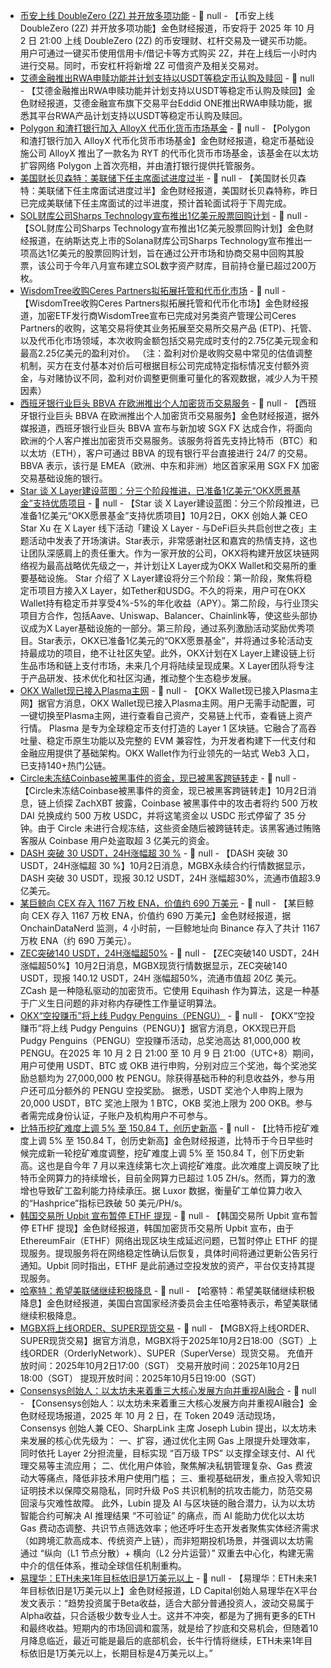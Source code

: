 - [币安上线 DoubleZero (2Z) 并开放多项功能]() - 📰 null - 【币安上线 DoubleZero (2Z) 并开放多项功能】金色财经报道，币安将于 2025 年 10 月 2 日 21:00 上线 DoubleZero (2Z) 的币安理财、杠杆交易及一键买币功能。用户可通过一键买币使用信用卡/借记卡等方式购买 2Z，并在上线后一小时内进行交易。同时，币安杠杆将新增 2Z 可借资产及相关交易对。
- [艾德金融推出RWA申赎功能并计划支持以USDT等稳定币认购及赎回](https://hk.finance.yahoo.com/news/eddid-one-%E5%85%A8%E6%B8%AF%E9%A6%96%E6%8E%A8-rwa-%E4%BA%A4%E6%98%93%E5%8A%9F%E8%83%BD-090943114.html) - 📰 null - 【艾德金融推出RWA申赎功能并计划支持以USDT等稳定币认购及赎回】金色财经报道，艾德金融宣布旗下交易平台Eddid ONE推出RWA申赎功能，据悉其平台RWA产品计划支持以USDT等稳定币认购及赎回。
- [Polygon 和渣打银行加入 AlloyX 代币化货币市场基金]() - 📰 null - 【Polygon 和渣打银行加入 AlloyX 代币化货币市场基金】金色财经报道，稳定币基础设施公司 AlloyX 推出了一款名为 RYT 的代币化货币市场基金，该基金在以太坊扩容网络 Polygon 上首次亮相，并由渣打银行提供托管服务。
- [美国财长贝森特：美联储下任主席面试进度过半]() - 📰 null - 【美国财长贝森特：美联储下任主席面试进度过半】金色财经报道，美国财长贝森特称，昨日已完成美联储下任主席面试的过半进度，预计首轮面试将于下周完成。
- [SOL财库公司Sharps Technology宣布推出1亿美元股票回购计划](https://www.prnewswire.com/news-releases/sharps-technology-announces-100-million-stock-repurchase-program-302573596.html) - 📰 null - 【SOL财库公司Sharps Technology宣布推出1亿美元股票回购计划】金色财经报道，在纳斯达克上市的Solana财库公司Sharps Technology宣布推出一项高达1亿美元的股票回购计划，旨在通过公开市场和协商交易中回购其股票，该公司于今年八月宣布建立SOL数字资产财库，目前持仓量已超过200万枚。
- [WisdomTree收购Ceres Partners拟拓展托管和代币化市场](https://www.businesswire.com/news/home/20251002251466/en/WisdomTree-Completes-Acquisition-of-Ceres-Partners-Premier-U.S.-Farmland-Investment-Manager-and-Family-Farmer-Partner) - 📰 null - 【WisdomTree收购Ceres Partners拟拓展托管和代币化市场】金色财经报道，加密ETF发行商WisdomTree宣布已完成对另类资产管理公司Ceres Partners的收购，这笔交易将使其业务拓展至交易所交易产品 (ETP)、托管、以及代币化市场领域，本次收购金额包括交易完成时支付的2.75亿美元现金和最高2.25亿美元的盈利对价。 
（注：盈利对价是收购交易中常见的估值调整机制，买方在支付基本对价后可根据目标公司完成特定指标情况支付额外资金，与对赌协议不同，盈利对价调整更侧重可量化的客观数据，减少人为干预因素）
- [西班牙银行业巨头 BBVA 在欧洲推出个人加密货币交易服务]() - 📰 null - 【西班牙银行业巨头 BBVA 在欧洲推出个人加密货币交易服务】金色财经报道，据外媒报道，西班牙银行业巨头 BBVA 宣布与新加坡 SGX FX 达成合作，将面向欧洲的个人客户推出加密货币交易服务。该服务将首先支持比特币（BTC）和以太坊（ETH），客户可通过 BBVA 的现有银行平台直接进行 24/7 的交易。BBVA 表示，该行是 EMEA（欧洲、中东和非洲）地区首家采用 SGX FX 加密交易基础设施的银行。
- [Star 谈 X Layer建设蓝图：分三个阶段推进，已准备1亿美元“OKX愿景基金”支持优质项目]() - 📰 null - 【Star 谈 X Layer建设蓝图：分三个阶段推进，已准备1亿美元“OKX愿景基金”支持优质项目】10月2日，OKX 创始人兼 CEO Star Xu 在 X Layer 线下活动「建设 X Layer - 与DeFi巨头共启创世之夜」主题活动中发表了开场演讲。Star表示，非常感谢社区和嘉宾的热情支持，这也让团队深感肩上的责任重大。作为一家开放的公司，OKX将构建开放区块链网络视为最高战略优先级之一，并计划让X Layer成为OKX Wallet和交易所的重要基础设施。 
Star 介绍了 X Layer建设将分三个阶段：第一阶段，聚焦将稳定币项目方接入X Layer，如Tether和USDG。不久的将来，用户可在OKX Wallet持有稳定币并享受4%-5%的年化收益（APY）。第二阶段，与行业顶尖项目方合作，包括Aave、Uniswap、Balancer、Chainlink等，使这些头部协议成为X Layer基础设施的一部分。第三阶段，通过系列激励活动奖励优秀项目。Star表示，OKX已准备1亿美元的“OKX愿景基金”，并将通过多轮活动支持最成功的项目，绝不让社区失望。此外，OKX计划在X Layer上建设链上衍生品市场和链上支付市场，未来几个月将陆续呈现成果。X Layer团队将专注于产品研发、技术优化和社区沟通，推动整个生态稳步发展。
- [OKX Wallet现已接入Plasma主网]() - 📰 null - 【OKX Wallet现已接入Plasma主网】据官方消息，OKX Wallet现已接入Plasma主网。用户无需手动配置，可一键切换至Plasma主网，进行查看自己资产，交易链上代币，查看链上资产行情。 
Plasma 是专为全球稳定币支付打造的 Layer 1 区块链。它融合了高吞吐量、稳定币原生功能以及完整的 EVM 兼容性，为开发者构建下一代支付和金融应用提供了基础架构。OKX Wallet作为行业领先的一站式 Web3 入口，已支持140+热门公链。
- [Circle未冻结Coinbase被黑事件的资金，现已被黑客跨链转走]() - 📰 null - 【Circle未冻结Coinbase被黑事件的资金，现已被黑客跨链转走】10月2日消息，链上侦探 ZachXBT 披露，Coinbase 被黑事件中的攻击者将约 500 万枚 DAI 兑换成约 500 万枚 USDC，并将这笔资金以 USDC 形式停留了 35 分钟。由于 Circle 未进行合规冻结，这些资金随后被跨链转走。该黑客通过贿赂客服从 Coinbase 用户处盗取超 3 亿美元的资金。
- [DASH 突破 30 USDT，24H涨幅超 30 %]() - 📰 null - 【DASH 突破 30 USDT，24H涨幅超 30 %】10月2日消息，MGBX永续合约行情数据显示，DASH 突破 30 USDT，现报 30.12 USDT，24H 涨幅超30%，流通市值超3.9亿美元。
- [某巨鲸向 CEX 存入 1167 万枚 ENA，价值约 690 万美元]() - 📰 null - 【某巨鲸向 CEX 存入 1167 万枚 ENA，价值约 690 万美元】金色财经报道，据 OnchainDataNerd 监测，4 小时前，一巨鲸地址向 Binance 存入了共计 1167 万枚 ENA（约 690 万美元）。
- [ZEC突破140 USDT，24H涨幅超50%]() - 📰 null - 【ZEC突破140 USDT，24H涨幅超50%】10月2日消息，MGBX现货行情数据显示，ZEC突破140 USDT，现报 140.12 USDT，24H 涨幅超50%，流通市值超 20亿 美元。 
 ZCash 是一种隐私驱动的加密货币。它使用 Equihash 作为算法，这是一种基于广义生日问题的非对称内存硬性工作量证明算法。
- [OKX“空投赚币”将上线 Pudgy Penguins（PENGU）](https://www.okx.com/zh-hans/help/okx-airdrop-earn-is-now-live-get-started-with-pudgy-penguins-pengu-and-share?pagesourcefrom=medianews) - 📰 null - 【OKX“空投赚币”将上线 Pudgy Penguins（PENGU）】据官方消息，OKX现已开启 Pudgy Penguins（PENGU）空投赚币活动，总奖池高达 81,000,000 枚 PENGU。在2025 年 10 月 2 日 21:00 至 10 月 9 日 21:00（UTC+8）期间，用户可使用 USDT、BTC 或 OKB 进行申购，分别对应三个奖池，每个奖池奖励总额均为 27,000,000 枚 PENGU。除获得基础币种的利息收益外，参与用户还可瓜分额外的 PENGU 空投奖励。 
据悉，USDT 奖池个人申购上限为 20,000 USDT，BTC 奖池上限为 1 BTC，OKB 奖池上限为 200 OKB。参与者需完成身份认证，子账户及机构用户不可参与。
- [比特币挖矿难度上调 5% 至 150.84 T，创历史新高]() - 📰 null - 【比特币挖矿难度上调 5% 至 150.84 T，创历史新高】金色财经报道，比特币于今日早些时候完成新一轮挖矿难度调整，挖矿难度上调 5% 至 150.84 T，创下历史新高。这也是自今年 7 月以来连续第七次上调挖矿难度。此次难度上调反映了比特币全网算力的持续增长，目前全网算力已超过 1.05 ZH/s。然而，算力的激增也导致矿工盈利能力持续承压。据 Luxor 数据，衡量矿工单位算力收入的“Hashprice”指标已跌破 50 美元/PH/s。
- [韩国交易所 Upbit 宣布暂停 ETHF 提现]() - 📰 null - 【韩国交易所 Upbit 宣布暂停 ETHF 提现】金色财经报道，韩国加密货币交易所 Upbit 宣布，由于 EthereumFair（ETHF）网络出现区块生成延迟问题，已暂时停止 ETHF 的提现服务。提现服务将在网络稳定性确认后恢复，具体时间将通过更新公告另行通知。Upbit 同时指出，ETHF 是此前通过空投发放的资产，平台仅支持其提现服务。
- [哈塞特：希望美联储继续积极降息]() - 📰 null - 【哈塞特：希望美联储继续积极降息】金色财经报道，美国白宫国家经济委员会主任哈塞特表示，希望美联储继续积极降息。
- [MGBX将上线ORDER、SUPER现货交易](https://support.mgbx.com/hc/zh-cn/articles/13929169775375) - 📰 null - 【MGBX将上线ORDER、SUPER现货交易】据官方消息，MGBX将于2025年10月2日18:00（SGT）上线ORDER（OrderlyNetwork）、SUPER（SuperVerse）现货交易。 
充值开放时间：2025年10月2日17:00（SGT） 
交易开放时间：2025年10月2日18:00（SGT） 
提现开放时间：2025年10月5日19:00（SGT）
- [Consensys创始人：以太坊未来着重三大核心发展方向并重视AI融合]() - 📰 null - 【Consensys创始人：以太坊未来着重三大核心发展方向并重视AI融合】金色财经现场报道，2025 年 10 月 2 日，在 Token 2049 活动现场，Consensys 创始人兼 CEO、SharpLink 主席 Joseph Lubin 提出，以太坊未来发展的核心优先级为： 
一、扩容，通过优化主网 Gas 上限提升处理效率，同时依托 Layer 2分担流量，目标实现 “百万级 TPS” 以支撑全球支付、AI 代理交易等主流应用； 
二、优化用户体验，聚焦解决私钥管理复杂、Gas 费波动大等痛点，降低非技术用户使用门槛； 
三、重视基础研发，重点投入零知识证明技术以保障交易隐私，同时升级 PoS 共识机制的抗攻击能力，防范交易回滚与灾难性故障。 
此外，Lubin 提及 AI 与区块链的融合潜力，认为以太坊智能合约可解决 AI 推理结果 “不可验证” 的痛点，而 AI 能助力优化以太坊 Gas 费动态调整、共识节点筛选效率；他还呼吁生态开发者聚焦实体经济需求（如跨境汇款高成本、传统资产上链），而非短期投机场景，并强调以太坊需通过 “纵向（L1 节点分散）+ 横向（L2 分片运营）” 双重去中心化，构建无需中介的信任体系，推动全球信任机制重构。
- [易理华：ETH未来1年目标依旧是1万美元以上](https://x.com/Jackyi_ld/status/1973672300848533655) - 📰 null - 【易理华：ETH未来1年目标依旧是1万美元以上】金色财经报道，LD Capital创始人易理华在X平台发文表示：“趋势投资属于Beta收益，适合大部分普通投资人，波动交易属于Alpha收益，只合适极少数专业人士。这并不冲突，都是为了拥有更多的ETH和最终收益。短期内的市场回调和震荡，就是给了抄底和交易机会，但随着10月降息临近，最近可能是最后的底部机会，长牛行情将继续，ETH未来1年目标依旧是1万美元以上，长期目标是4万美元以上。”
